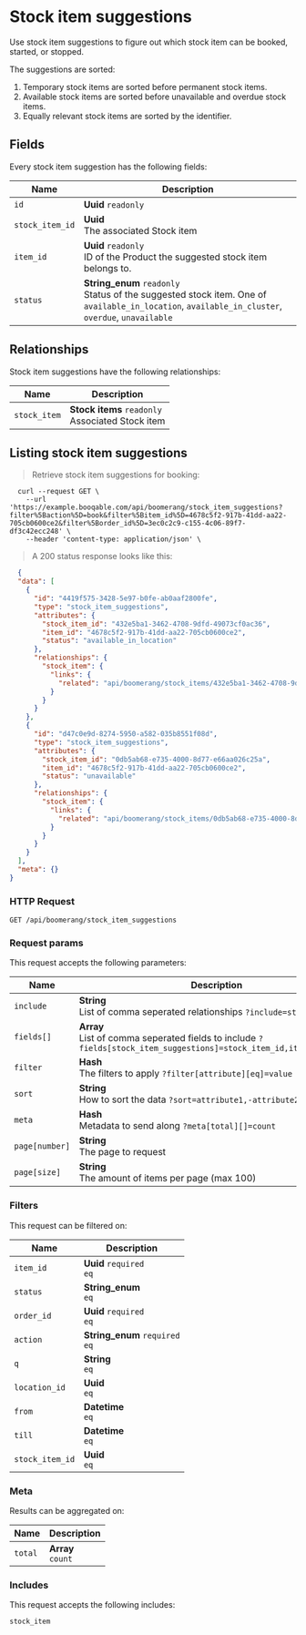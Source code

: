 # Stock item suggestions

Use stock item suggestions to figure out which stock item can be booked,
started, or stopped.

The suggestions are sorted:
  1. Temporary stock items are sorted before permanent stock items.
  2. Available stock items are sorted before unavailable and overdue stock items.
  3. Equally relevant stock items are sorted by the identifier.

## Fields
Every stock item suggestion has the following fields:

Name | Description
-- | --
`id` | **Uuid** `readonly`<br>
`stock_item_id` | **Uuid** <br>The associated Stock item
`item_id` | **Uuid** `readonly`<br>ID of the Product the suggested stock item belongs to.
`status` | **String_enum** `readonly`<br>Status of the suggested stock item. One of `available_in_location`, `available_in_cluster`, `overdue`, `unavailable` 


## Relationships
Stock item suggestions have the following relationships:

Name | Description
-- | --
`stock_item` | **Stock items** `readonly`<br>Associated Stock item


## Listing stock item suggestions



> Retrieve stock item suggestions for booking:

```shell
  curl --request GET \
    --url 'https://example.booqable.com/api/boomerang/stock_item_suggestions?filter%5Baction%5D=book&filter%5Bitem_id%5D=4678c5f2-917b-41dd-aa22-705cb0600ce2&filter%5Border_id%5D=3ec0c2c9-c155-4c06-89f7-df3c42ecc248' \
    --header 'content-type: application/json' \
```

> A 200 status response looks like this:

```json
  {
  "data": [
    {
      "id": "4419f575-3428-5e97-b0fe-ab0aaf2800fe",
      "type": "stock_item_suggestions",
      "attributes": {
        "stock_item_id": "432e5ba1-3462-4708-9dfd-49073cf0ac36",
        "item_id": "4678c5f2-917b-41dd-aa22-705cb0600ce2",
        "status": "available_in_location"
      },
      "relationships": {
        "stock_item": {
          "links": {
            "related": "api/boomerang/stock_items/432e5ba1-3462-4708-9dfd-49073cf0ac36"
          }
        }
      }
    },
    {
      "id": "d47c0e9d-8274-5950-a582-035b8551f08d",
      "type": "stock_item_suggestions",
      "attributes": {
        "stock_item_id": "0db5ab68-e735-4000-8d77-e66aa026c25a",
        "item_id": "4678c5f2-917b-41dd-aa22-705cb0600ce2",
        "status": "unavailable"
      },
      "relationships": {
        "stock_item": {
          "links": {
            "related": "api/boomerang/stock_items/0db5ab68-e735-4000-8d77-e66aa026c25a"
          }
        }
      }
    }
  ],
  "meta": {}
}
```

### HTTP Request

`GET /api/boomerang/stock_item_suggestions`

### Request params

This request accepts the following parameters:

Name | Description
-- | --
`include` | **String** <br>List of comma seperated relationships `?include=stock_item`
`fields[]` | **Array** <br>List of comma seperated fields to include `?fields[stock_item_suggestions]=stock_item_id,item_id,status`
`filter` | **Hash** <br>The filters to apply `?filter[attribute][eq]=value`
`sort` | **String** <br>How to sort the data `?sort=attribute1,-attribute2`
`meta` | **Hash** <br>Metadata to send along `?meta[total][]=count`
`page[number]` | **String** <br>The page to request
`page[size]` | **String** <br>The amount of items per page (max 100)


### Filters

This request can be filtered on:

Name | Description
-- | --
`item_id` | **Uuid** `required`<br>`eq`
`status` | **String_enum** <br>`eq`
`order_id` | **Uuid** `required`<br>`eq`
`action` | **String_enum** `required`<br>`eq`
`q` | **String** <br>`eq`
`location_id` | **Uuid** <br>`eq`
`from` | **Datetime** <br>`eq`
`till` | **Datetime** <br>`eq`
`stock_item_id` | **Uuid** <br>`eq`


### Meta

Results can be aggregated on:

Name | Description
-- | --
`total` | **Array** <br>`count`


### Includes

This request accepts the following includes:

`stock_item`





